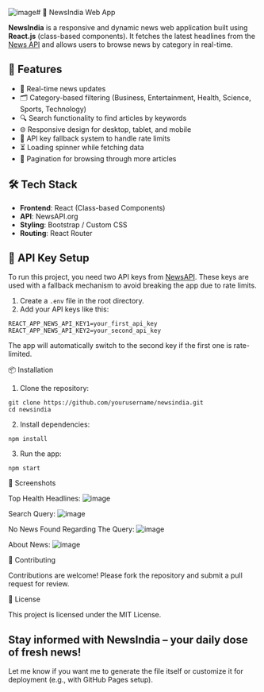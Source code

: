 ![image](https://github.com/user-attachments/assets/b8087176-f935-42a2-a734-053e789f3688)# 📰 NewsIndia Web App

**NewsIndia** is a responsive and dynamic news web application built using **React.js** (class-based components). It fetches the latest headlines from the [News API](https://newsapi.org/) and allows users to browse news by category in real-time.

## 🚀 Features

- 🔄 Real-time news updates
- 🗂️ Category-based filtering (Business, Entertainment, Health, Science, Sports, Technology)
- 🔍 Search functionality to find articles by keywords
- 🌐 Responsive design for desktop, tablet, and mobile
- 🔁 API key fallback system to handle rate limits
- ⏳ Loading spinner while fetching data
- 📄 Pagination for browsing through more articles

## 🛠️ Tech Stack

- **Frontend**: React (Class-based Components)
- **API**: NewsAPI.org
- **Styling**: Bootstrap / Custom CSS
- **Routing**: React Router

## 🔑 API Key Setup

To run this project, you need two API keys from [NewsAPI](https://newsapi.org/). These keys are used with a fallback mechanism to avoid breaking the app due to rate limits.

1. Create a `.env` file in the root directory.
2. Add your API keys like this:

```env
REACT_APP_NEWS_API_KEY1=your_first_api_key
REACT_APP_NEWS_API_KEY2=your_second_api_key
```
The app will automatically switch to the second key if the first one is rate-limited.

📦 Installation
1. Clone the repository:
```
git clone https://github.com/yourusername/newsindia.git
cd newsindia
```
2. Install dependencies:
```
npm install
```
3. Run the app:
```
npm start
```
📸 Screenshots

Top Health Headlines:
![image](https://github.com/user-attachments/assets/c216648c-0e4b-465a-9acc-b0fcb9f4114b)

Search Query:
![image](https://github.com/user-attachments/assets/4aa46cba-3218-46bb-bcc7-94a8bcc5b23a)

No News Found Regarding The Query:
![image](https://github.com/user-attachments/assets/eeb2177b-c6ac-4692-9e42-561b2b6af9ee)

About News:
![image](https://github.com/user-attachments/assets/dafe5b9c-523d-4d6c-800a-a80c0fa5ec9d)


🤝 Contributing

Contributions are welcome! Please fork the repository and submit a pull request for review.

📄 License

This project is licensed under the MIT License.

Stay informed with NewsIndia – your daily dose of fresh news!
---

Let me know if you want me to generate the file itself or customize it for deployment (e.g., with GitHub Pages setup).
